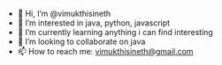 - 👋 Hi, I’m @vimukthisineth
- 👀 I’m interested in java, python, javascript
- 🌱 I’m currently learning anything i can find interesting
- 💞️ I’m looking to collaborate on java
- 📫 How to reach me: vimukthisineth@gmail.com

